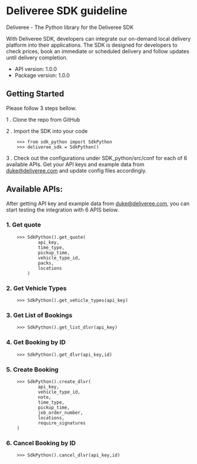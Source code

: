 # Deliveree SDK guideline

Deliveree - The Python library for the Deliveree SDK

With Deliveree SDK, developers can integrate our on-demand local delivery platform into their applications. The SDK is designed for developers to check prices, book an immediate or scheduled delivery and follow updates until delivery completion.

- API version: 1.0.0
- Package version: 1.0.0

## Getting Started
Please follow 3 steps bellow.

1 . Clone the repo from GitHub

2 . Import the SDK into your code
```shell
    >>> from sdk_python import SdkPython
    >>> deliveree_sdk = SdkPython()
```

3 . Check out the configurations under SDK_python/src/conf for each of 6 available APIs. Get your API keys and example data from duke@deliveree.com and update config files accordingly.


## Available APIs:
After getting API key and example data from duke@deliveree.com, you can start testing the integration with 6 APIS below. 
### 1. Get quote
```shell
    >>> SdkPython().get_quote(
            api_key,
            time_type,
            pickup_time,
            vehicle_type_id,
            packs,
            locations
        )
```

### 2. Get Vehicle Types
```shell
    >>> SdkPython().get_vehicle_types(api_key)
```

### 3. Get List of Bookings
```shell
    >>> SdkPython().get_list_dlvr(api_key)
```

### 4. Get Booking by ID
```shell
    >>> SdkPython().get_dlvr(api_key,id)
```

### 5. Create Booking
```shell
    >>> SdkPython().create_dlvr(
            api_key,
            vehicle_type_id,
            note,
            time_type,
            pickup_time,
            job_order_number,
            locations,
            require_signatures
    )
```

### 6. Cancel Booking by ID
```shell
    >>> SdkPython().cancel_dlvr(api_key,id)
```
